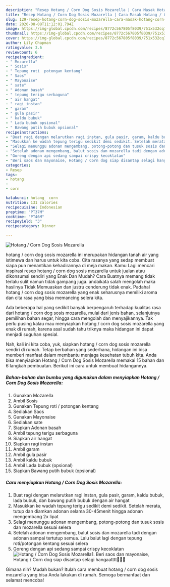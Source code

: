 ```yaml
---
description: "Resep Hotang / Corn Dog Sosis Mozarella | Cara Masak Hotang / Corn Dog Sosis Mozarella Yang Enak Dan Lezat"
title: "Resep Hotang / Corn Dog Sosis Mozarella | Cara Masak Hotang / Corn Dog Sosis Mozarella Yang Enak Dan Lezat"
slug: 129-resep-hotang-corn-dog-sosis-mozarella-cara-masak-hotang-corn-dog-sosis-mozarella-yang-enak-dan-lezat
date: 2020-08-08T11:12:01.794Z
image: https://img-global.cpcdn.com/recipes/8772c567805f8039/751x532cq70/hotang-corn-dog-sosis-mozarella-foto-resep-utama.jpg
thumbnail: https://img-global.cpcdn.com/recipes/8772c567805f8039/751x532cq70/hotang-corn-dog-sosis-mozarella-foto-resep-utama.jpg
cover: https://img-global.cpcdn.com/recipes/8772c567805f8039/751x532cq70/hotang-corn-dog-sosis-mozarella-foto-resep-utama.jpg
author: Lily Chapman
ratingvalue: 3.6
reviewcount: 6
recipeingredient:
- " Mozarella"
- " Sosis"
- " Tepung roti  potongan kentang"
- " Saos"
- " Mayonaise"
- " sate"
- " Adonan basah"
- " tepung terigu serbaguna"
- " air hangat"
- " ragi instan"
- " garam"
- " gula pasir"
- " kaldu bubuk"
- " Lada bubuk opsional"
- " Bawang putih bubuk opsional"
recipeinstructions:
- "Buat ragi dengan melarutkan ragi instan, gula pasir, garam, kaldu bubuk, lada bubuk, dan bawang putih bubuk dengan air hangat"
- "Masukkan ke wadah tepung terigu sedikit demi sedikit. Setelah merata, tutup dan diamkan adonan selama 30-45menit hingga adonan mengembang 2x lipat"
- "Selagi menunggu adonan mengembang, potong-potong dan tusuk sosis dan mozarella sesuai selera"
- "Setelah adonan mengembang, balut sosis dan mozarella tadi dengan adonan sampai tertutup semua. Lalu balut lagi dengan tepung roti/potongan kentang sesuai selera"
- "Goreng dengan api sedang sampai crispy kecoklatan"
- "Beri saos dan mayonaise, Hotang / Corn dog siap disantap selagi hangaatttt🤤🤤🤤"
categories:
- Resep
tags:
- hotang
- 
- corn

katakunci: hotang  corn 
nutrition: 131 calories
recipecuisine: Indonesian
preptime: "PT37M"
cooktime: "PT46M"
recipeyield: "3"
recipecategory: Dinner

---
```



![Hotang / Corn Dog Sosis Mozarella](https://img-global.cpcdn.com/recipes/8772c567805f8039/751x532cq70/hotang-corn-dog-sosis-mozarella-foto-resep-utama.jpg)


hotang / corn dog sosis mozarella ini merupakan hidangan tanah air yang istimewa dan harus untuk kita coba. Cita rasanya yang sedap membuat siapa pun menantikan kehadirannya di meja makan.
Kamu Lagi mencari inspirasi resep hotang / corn dog sosis mozarella untuk jualan atau dikonsumsi sendiri yang Enak Dan Mudah? Cara Buatnya memang tidak terlalu sulit namun tidak gampang juga. andaikata salah mengolah maka hasilnya Tidak Memuaskan dan justru cenderung tidak enak. Padahal hotang / corn dog sosis mozarella yang enak seharusnya memiliki aroma dan cita rasa yang bisa memancing selera kita.

Ada beberapa hal yang sedikit banyak berpengaruh terhadap kualitas rasa dari hotang / corn dog sosis mozarella, mulai dari jenis bahan, selanjutnya pemilihan bahan segar, hingga cara mengolah dan menyajikannya. Tak perlu pusing kalau mau menyiapkan hotang / corn dog sosis mozarella yang enak di rumah, karena asal sudah tahu triknya maka hidangan ini dapat menjadi suguhan spesial.




Nah, kali ini kita coba, yuk, siapkan hotang / corn dog sosis mozarella sendiri di rumah. Tetap berbahan yang sederhana, hidangan ini bisa memberi manfaat dalam membantu menjaga kesehatan tubuh kita. Anda bisa menyiapkan Hotang / Corn Dog Sosis Mozarella memakai 15 bahan dan 6 langkah pembuatan. Berikut ini cara untuk membuat hidangannya.

<!--inarticleads1-->

##### Bahan-bahan dan bumbu yang digunakan dalam menyiapkan Hotang / Corn Dog Sosis Mozarella:

1. Gunakan  Mozarella
1. Ambil  Sosis
1. Gunakan  Tepung roti / potongan kentang
1. Sediakan  Saos
1. Gunakan  Mayonaise
1. Sediakan  sate
1. Siapkan  Adonan basah
1. Ambil  tepung terigu serbaguna
1. Siapkan  air hangat
1. Siapkan  ragi instan
1. Ambil  garam
1. Ambil  gula pasir
1. Ambil  kaldu bubuk
1. Ambil  Lada bubuk (opsional)
1. Siapkan  Bawang putih bubuk (opsional)




<!--inarticleads2-->

##### Cara menyiapkan Hotang / Corn Dog Sosis Mozarella:

1. Buat ragi dengan melarutkan ragi instan, gula pasir, garam, kaldu bubuk, lada bubuk, dan bawang putih bubuk dengan air hangat
1. Masukkan ke wadah tepung terigu sedikit demi sedikit. Setelah merata, tutup dan diamkan adonan selama 30-45menit hingga adonan mengembang 2x lipat
1. Selagi menunggu adonan mengembang, potong-potong dan tusuk sosis dan mozarella sesuai selera
1. Setelah adonan mengembang, balut sosis dan mozarella tadi dengan adonan sampai tertutup semua. Lalu balut lagi dengan tepung roti/potongan kentang sesuai selera
1. Goreng dengan api sedang sampai crispy kecoklatan
<img src="//assets-global.cpcdn.com/assets/icons/button_play-2c75c40dde080a61004c1f40b05d8f140eaff45d7e9e6481dc71c63d2e7c4909.png" alt="Hotang / Corn Dog Sosis Mozarella">1. Beri saos dan mayonaise, Hotang / Corn dog siap disantap selagi hangaatttt🤤🤤🤤




Gimana nih? Mudah bukan? Itulah cara membuat hotang / corn dog sosis mozarella yang bisa Anda lakukan di rumah. Semoga bermanfaat dan selamat mencoba!

